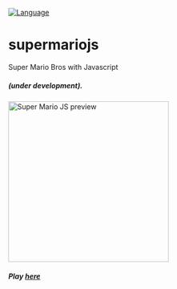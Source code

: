 [![Language](https://img.shields.io/badge/Language-Javascript-yellow.svg)](https://github.com/topics/javascript)
# supermariojs
Super Mario Bros with Javascript

##### (under development).
<img src="https://github.com/tuliocll/supermariojs/blob/master/preview.png" alt="Super Mario JS preview" width="320px"></img>

##### Play [here](http://tuliocll.github.io/supermariojs/)
